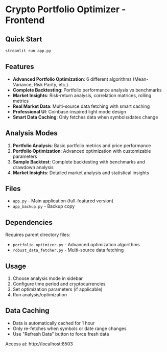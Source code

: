 # Crypto Portfolio Optimizer - Frontend

## Quick Start

```bash
streamlit run app.py
```

## Features

- **Advanced Portfolio Optimization**: 6 different algorithms (Mean-Variance, Risk Parity, etc.)
- **Complete Backtesting**: Portfolio performance analysis vs benchmarks
- **Market Insights**: Risk-return analysis, correlation matrices, rolling metrics
- **Real Market Data**: Multi-source data fetching with smart caching
- **Professional UI**: Coinbase-inspired light mode design
- **Smart Data Caching**: Only fetches data when symbols/dates change

## Analysis Modes

1. **Portfolio Analysis**: Basic portfolio metrics and price performance
2. **Portfolio Optimization**: Advanced optimization with customizable parameters
3. **Sample Backtest**: Complete backtesting with benchmarks and drawdown analysis
4. **Market Insights**: Detailed market analysis and statistical insights

## Files

- `app.py` - Main application (full-featured version)
- `app_backup.py` - Backup copy

## Dependencies

Requires parent directory files:
- `portfolio_optimizer.py` - Advanced optimization algorithms
- `robust_data_fetcher.py` - Multi-source data fetching

## Usage

1. Choose analysis mode in sidebar
2. Configure time period and cryptocurrencies  
3. Set optimization parameters (if applicable)
4. Run analysis/optimization

## Data Caching

- Data is automatically cached for 1 hour
- Only re-fetches when symbols or date range changes
- Use "Refresh Data" button to force fresh data

Access at: http://localhost:8503